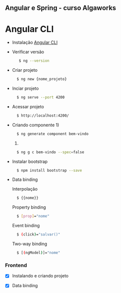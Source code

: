 ## Angular e Spring - curso Algaworks


#  Angular CLI
* Instalação [Angular CLI](https://cli.angular.io/)
* Verificar versão
  
   ```sh
      $ ng --version
   ```
* Criar projeto

  ```sh
    $ ng new {nome_projeto}
  ```

* Inciar projeto

  ```sh
    $ ng serve --port 4200
  ```
* Acessar projeto

  ```sh
    $ http://localhost:4200/
  ```

* Criando componente
    1) 
    ```sh
      $ ng generate component bem-vindo
    ```
    1) 
    ```sh
      $ ng g c bem-vindo --spec=false
    ```

* Instalar bootstrap

    ```sh
      $ npm install bootstrap --save
    ```


* Data binding
  
  Interpolação
  
    ```sh
      $ {{nome}}
    ```
  Property binding
  
    ```sh
      $ [prop]="nome"
    ```
  Event binding
    ```sh
      $ (click)="salvar()"
    ```
  Two-way binding
    ```sh
      $ [(ngModel)]="nome"
    ```


### Frontend
- [x] Instalando e criando projeto
- [X] Data binding


  


